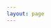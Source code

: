 ```yaml
---
layout: page
---
```

<script setup>
import Service from './components/Service/index.vue'
</script>
<Service />